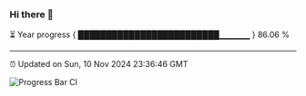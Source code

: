 ### Hi there 👋

⏳ Year progress { █████████████████████████▁▁▁▁▁ } 86.06 %

---

⏰ Updated on Sun, 10 Nov 2024 23:36:46 GMT

![Progress Bar CI](https://github.com/IshwaranRudhara/GIT-ACTION/workflows/Progress%20Bar%20CI/badge.svg)
